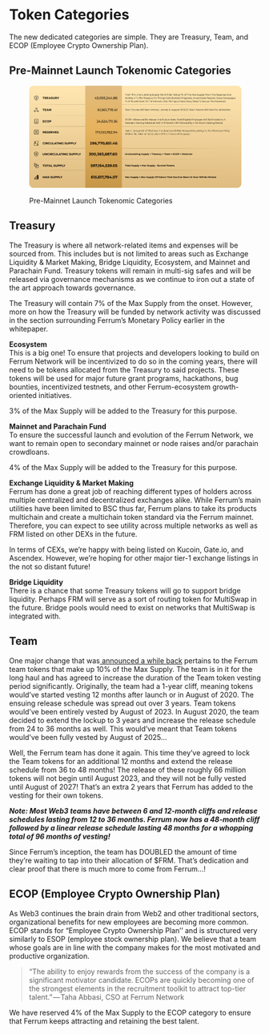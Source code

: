 # Token Categories

The new dedicated categories are simple. They are Treasury, Team, and ECOP (Employee Crypto Ownership Plan).

## Pre-Mainnet Launch Tokenomic Categories

<figure><img src="../.gitbook/assets/Pre-Mainnet Launch Tokenomic Categories Whitepaper V4.png" alt=""><figcaption><p>Pre-Mainnet Launch Tokenomic Categories</p></figcaption></figure>

## **Treasury**

The Treasury is where all network-related items and expenses will be sourced from. This includes but is not limited to areas such as Exchange Liquidity & Market Making, Bridge Liquidity, Ecosystem, and Mainnet and Parachain Fund. Treasury tokens will remain in multi-sig safes and will be released via governance mechanisms as we continue to iron out a state of the art approach towards governance.

The Treasury will contain 7% of the Max Supply from the onset. However, more on how the Treasury will be funded by network activity was discussed in the section surrounding Ferrum’s Monetary Policy earlier in the whitepaper.

**Ecosystem**\
This is a big one! To ensure that projects and developers looking to build on Ferrum Network will be incentivized to do so in the coming years, there will need to be tokens allocated from the Treasury to said projects. These tokens will be used for major future grant programs, hackathons, bug bounties, incentivized testnets, and other Ferrum-ecosystem growth-oriented initiatives.

3% of the Max Supply will be added to the Treasury for this purpose.

**Mainnet and Parachain Fund**\
To ensure the successful launch and evolution of the Ferrum Network, we want to remain open to secondary mainnet or node raises and/or parachain crowdloans.

4% of the Max Supply will be added to the Treasury for this purpose.

**Exchange Liquidity & Market Making**\
Ferrum has done a great job of reaching different types of holders across multiple centralized and decentralized exchanges alike. While Ferrum’s main utilities have been limited to BSC thus far, Ferrum plans to take its products multichain and create a multichain token standard via the Ferrum mainnet. Therefore, you can expect to see utility across multiple networks as well as FRM listed on other DEXs in the future.

In terms of CEXs, we’re happy with being listed on Kucoin, Gate.io, and Ascendex. However, we’re hoping for other major tier-1 exchange listings in the not so distant future!

**Bridge Liquidity**\
There is a chance that some Treasury tokens will go to support bridge liquidity. Perhaps FRM will serve as a sort of routing token for MultiSwap in the future. Bridge pools would need to exist on networks that MultiSwap is integrated with.

## **Team**

One major change that was[ announced a while back](https://medium.com/coinmonks/ferrum-team-extends-team-token-vesting-by-two-more-years-89ec38361b85?source=your\_stories\_page-------------------------------------) pertains to the Ferrum team tokens that make up 10% of the Max Supply. The team is in it for the long haul and has agreed to increase the duration of the Team token vesting period significantly. Originally, the team had a 1-year cliff, meaning tokens would’ve started vesting 12 months after launch or in August of 2020. The ensuing release schedule was spread out over 3 years. Team tokens would’ve been entirely vested by August of 2023. In August 2020, the team decided to extend the lockup to 3 years and increase the release schedule from 24 to 36 months as well. This would’ve meant that Team tokens would’ve been fully vested by August of 2025…

Well, the Ferrum team has done it again. This time they’ve agreed to lock the Team tokens for an additional 12 months and extend the release schedule from 36 to 48 months! The release of these roughly 66 million tokens will not begin until August 2023, and they will not be fully vested until August of 2027! That’s an extra 2 years that Ferrum has added to the vesting for their own tokens.

_**Note: Most Web3 teams have between 6 and 12-month cliffs and release schedules lasting from 12 to 36 months. Ferrum now has a 48-month cliff followed by a linear release schedule lasting 48 months for a whopping total of 96 months of vesting!**_

Since Ferrum’s inception, the team has DOUBLED the amount of time they’re waiting to tap into their allocation of $FRM. That’s dedication and clear proof that there is much more to come from Ferrum…!

## **ECOP (Employee Crypto Ownership Plan)**

As Web3 continues the brain drain from Web2 and other traditional sectors, organizational benefits for new employees are becoming more common. ECOP stands for “Employee Crypto Ownership Plan’’ and is structured very similarly to ESOP (employee stock ownership plan). We believe that a team whose goals are in line with the company makes for the most motivated and productive organization.

> “The ability to enjoy rewards from the success of the company is a significant motivator candidate. ECOPs are quickly becoming one of the strongest elements in the recruitment toolkit to attract top-tier talent.” — Taha Abbasi, CSO at Ferrum Network

We have reserved 4% of the Max Supply to the ECOP category to ensure that Ferrum keeps attracting and retaining the best talent.

